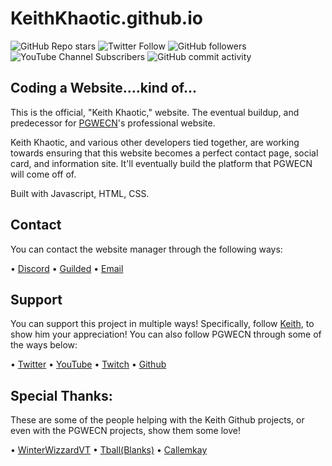 
# KeithKhaotic.github.io
![GitHub Repo stars](https://img.shields.io/github/stars/KeithKhaotic/KeithKhaotic.github.io?style=social)
![Twitter Follow](https://img.shields.io/twitter/follow/redrocker133?style=social)
![GitHub followers](https://img.shields.io/github/followers/KeithKhaotic?style=social)
![YouTube Channel Subscribers](https://img.shields.io/youtube/channel/subscribers/UCQnjgktI9jXwmtv3Hp3tefg?style=social)
![GitHub commit activity](https://img.shields.io/github/commit-activity/w/KeithKhaotic/KeithKhaotic.github.io)

## Coding a Website....kind of...
This is the official, "Keith Khaotic," website. The eventual buildup, and predecessor for [PGWECN](https://github.com/pgwecn)'s professional website.

Keith Khaotic, and various other developers tied together, are working towards ensuring that this website becomes a perfect contact page, social card, and information site. It'll eventually build the platform that PGWECN will come off of.

Built with Javascript, HTML, CSS.

## Contact

You can contact the website manager through the following ways:

• [Discord](https:/dsc.gg/pgwecn)
• [Guilded](https://guilded.gg/Keith)
• [Email](mailto:keithbussyness@gmail.com)


## Support

You can support this project in multiple ways! Specifically, follow [Keith](https://github.com/KeithKhaotic), to show him your appreciation! You can also follow PGWECN through some of the ways below:

• [Twitter](https://twitter.com/pgwecnpro)
• [YouTube]()
• [Twitch](https://twitch.tv/pgwecn)
• [Github](https://github.com/pgwecn)



## Special Thanks:
These are some of the people helping with the Keith Github projects, or even with the PGWECN projects, show them some love!

• [WinterWizzardVT](https://github.com/xwinterwizzardx)
• [Tball(Blanks)](https://github.com/tball1)
• [Callemkay](https://github.com/callemkay)


